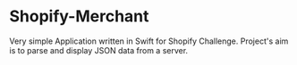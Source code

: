 # Shopify-Merchant

Very simple Application written in Swift for Shopify Challenge. Project's aim is to parse and display JSON data from a server.
